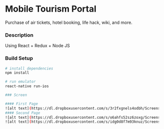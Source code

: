# Mobile Tourism Portal 
Purchase of air tickets, hotel booking, life hack, wiki, and more.

### Description

Using React + Redux + Node JS



### Build Setup

``` bash
# install dependencies
npm install

# run emulator
react-native run-ios

### Screen

#### First Page
![alt text](https://dl.dropboxusercontent.com/s/3r2fxgnels4odbh/Screenshot_2.png?dl=0)
#### Second Page
![alt text](https://dl.dropboxusercontent.com/s/o6ahfs52sz6zoxg/Screenshot_5.png?dl=0)
![alt text](https://dl.dropboxusercontent.com/s/idg0d8f7m93knuz/Screenshot_6.png?dl=0)